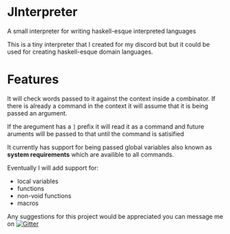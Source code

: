 # JInterpreter
A small interpreter for writing haskell-esque interpreted languages

This is a tiny interpreter that I created for my discord but but it could be used for creating haskell-esque domain languages.

# Features

It will check words passed to it against the context inside a combinator. If there is already a command in the context
it will assume that it is being passed an argument.

If the aregument has a `]` prefix it will read it as a command and future aruments will be passed to that until the
command is satisified

It currently has support for being passed global variables also known as **system requirements** which are availible to all
commands.

Eventually I will add support for:
  * local variables
  * functions
  * non-void functions
  * macros
  
Any suggestions for this project would be appreciated you can message me on [![Gitter](https://img.shields.io/badge/gitter-blue?logo=gitter&style=flat-square)](https://gitter.im/PoetryInCode/JInterpreter/)

